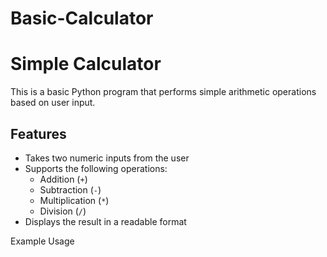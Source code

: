 # Basic-Calculator
# Simple Calculator

This is a basic Python program that performs simple arithmetic operations based on user input.

## Features

- Takes two numeric inputs from the user
- Supports the following operations:
  - Addition (`+`)
  - Subtraction (`-`)
  - Multiplication (`*`)
  - Division (`/`)
- Displays the result in a readable format

 Example Usage

